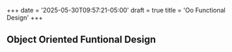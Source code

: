 +++
date = '2025-05-30T09:57:21-05:00'
draft = true
title = 'Oo Functional Design'
+++

## Object Oriented Funtional Design

